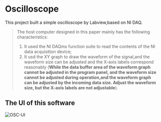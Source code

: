 # Oscilloscope
This project built a simple oscilloscope by Labview,based on NI DAQ.
> The host computer designed in this paper mainly has the following characteristics:
>
> 1. It used the NI DAQmx function suite to read the contents of the NI data acquisition device;
> 2. It usd the XY graph to draw the waveform of the signal,and the waveform size can be adjusted and the X-axis labels correspond reasonably (**While the data buffer area of the waveform graph cannot be adjusted in the program panel, and the waveform size cannot be adjusted during operation,and the waveform graph can be adjusted by the incoming data size. Adjust the waveform size, but the X-axis labels are not adjustable**).



## The UI of this software

![OSC-UI]([https://github.com/airNomatt/Oscilloscope/blob/main/images/OSC-UI.png](https://github.com/airNomatt/Oscilloscope/blob/main/images/OSC-UI%E7%95%8C%E9%9D%A2.png))

